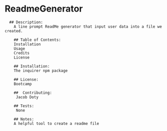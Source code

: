 # ReadmeGenerator
      ## Description:
        A line prompt ReadMe generator that input user data into a file we created.
      
        ## Table of Contents:
        Installation
        Usage
        Credits
        License

        ## Installation:
        The inquirer npm package
      
        ## License:
        Bootcamp     

        ##  Contributing:
         Jacob Doty

        ## Tests:
         None
      
        ## Notes:
        A helpful tool to create a readme file